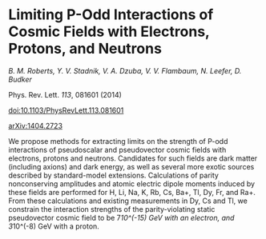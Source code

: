 # Limiting P-Odd Interactions of Cosmic Fields with Electrons, Protons, and Neutrons

_B. M. Roberts, Y. V. Stadnik, V. A. Dzuba, V. V. Flambaum, N. Leefer, D. Budker_

Phys. Rev. Lett. *113*, 081601 (2014)

[doi:10.1103/PhysRevLett.113.081601](http://dx.doi.org/10.1103/PhysRevLett.113.081601)

[arXiv:1404.2723](http://arxiv.org/abs/1404.2723)


We propose methods for extracting limits on the strength of P-odd interactions of pseudoscalar and pseudovector cosmic fields with electrons, protons and neutrons. Candidates for such fields are dark matter (including axions) and dark energy, as well as several more exotic sources described by standard-model extensions. Calculations of parity nonconserving amplitudes and atomic electric dipole moments induced by these fields are performed for H, Li, Na, K, Rb, Cs, Ba+, Tl, Dy, Fr, and Ra+. From these calculations and existing measurements in Dy, Cs and Tl, we constrain the interaction strengths of the parity-violating static pseudovector cosmic field to be 7*10^(-15) GeV with an electron, and 3*10^(-8) GeV with a proton.

